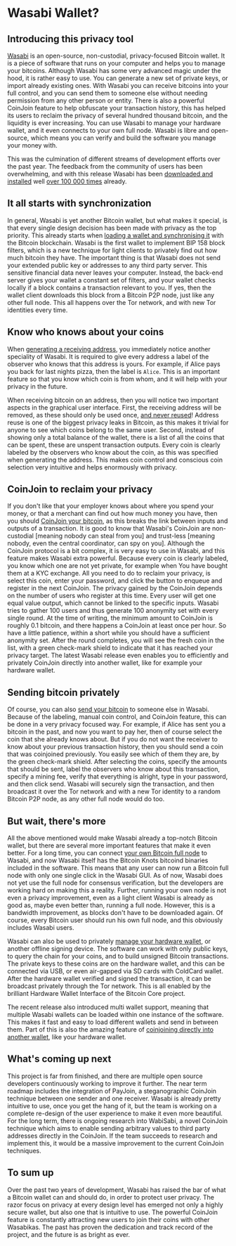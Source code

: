 # Wasabi Wallet?

## Introducing this privacy tool

[Wasabi](https://wasabiwallet.io) is an open-source, non-custodial, privacy-focused Bitcoin wallet.
It is a piece of software that runs on your computer and helps you to manage your bitcoins.
Although Wasabi has some very advanced magic under the hood, it is rather easy to use.
You can generate a new set of private keys, or import already existing ones.
With Wasabi you can receive bitcoins into your full control, and you can send them to someone else without needing permission from any other person or entity.
There is also a powerful CoinJoin feature to help obfuscate your transaction history, this has helped its users to reclaim the privacy of several hundred thousand bitcoin, and the liquidity is ever increasing.
You can use Wasabi to manage your hardware wallet, and it even connects to your own full node.
Wasabi is libre and open-source, which means you can verify and build the software you manage your money with.

This was the culmination of different streams of development efforts over the past year.
The feedback from the community of users has been overwhelming, and with this release Wasabi has been [downloaded and installed](https://docs.wasabiwallet.io/using-wasabi/InstallPackage.html) well [over 100 000 times](https://somsubhra.com/github-release-stats/?username=zksnacks&repository=WalletWasabi) already.

## It all starts with synchronization

In general, Wasabi is yet another Bitcoin wallet, but what makes it special, is that every single design decision has been made with privacy as the top priority.
This already starts when [loading a wallet and synchronising it](https://docs.wasabiwallet.io/using-wasabi/WalletLoad.html) with the Bitcoin blockchain.
Wasabi is the first wallet to implement BIP 158 block filters, which is a new technique for light clients to privately find out how much bitcoin they have.
The important thing is that Wasabi does not send your extended public key or addresses to any third party server.
This sensitive financial data never leaves your computer.
Instead, the back-end server gives your wallet a constant set of filters, and your wallet checks locally if a block contains a transaction relevant to you.
If yes, then the wallet client downloads this block from a Bitcoin P2P node, just like any other full node.
This all happens over the Tor network, and with new Tor identities every time.

## Know who knows about your coins

When [generating a receiving address](https://docs.wasabiwallet.io/using-wasabi/Receive.md), you immediately notice another speciality of Wasabi.
It is required to give every address a label of the observer who knows that this address is yours.
For example, if Alice pays you back for last nights pizza, then the label is `Alice`.
This is an important feature so that you know which coin is from whom, and it will help with your privacy in the future.

When receiving bitcoin on an address, then you will notice two important aspects in the graphical user interface.
First, the receiving address will be removed, as these should only be used once, [and never reused](https://docs.wasabiwallet.io/why-wasabi/AddressReuse.html)!
Address reuse is one of the biggest privacy leaks in Bitcoin, as this makes it trivial for anyone to see which coins belong to the same user.
Second, instead of showing only a total balance of the wallet, there is a list of all the coins that can be spent, these are unspent transaction outputs.
Every coin is clearly labeled by the observers who know about the coin, as this was specified when generating the address.
This makes coin control and conscious coin selection very intuitive and helps enormously with privacy.

## CoinJoin to reclaim your privacy

If you don't like that your employer knows about where you spend your money, or that a merchant can find out how much money you have, then you should [CoinJoin your bitcoin](https://docs.wasabiwallet.io/using-wasabi/CoinJoin.html), as this breaks the link between inputs and outputs of a transaction.
It is good to know that Wasabi's CoinJoin are non-custodial [meaning nobody can steal from you] and trust-less [meaning nobody, even the central coordinator, can spy on you].
Although the CoinJoin protocol is a bit complex, it is very easy to use in Wasabi, and this feature makes Wasabi extra powerful.
Because every coin is clearly labeled, you know which one are not yet private, for example when You have bought them at a KYC exchange.
All you need to do to reclaim your privacy, is select this coin, enter your password, and click the button to enqueue and register in the next CoinJoin.
The privacy gained by the CoinJoin depends on the number of users who register at this time.
Every user will get one equal value output, which cannot be linked to the specific inputs.
Wasabi tries to gather 100 users and thus generate 100 anonymity set with every single round.
At the time of writing, the minimum amount to CoinJoin is roughly 0.1 bitcoin, and there happens a CoinJoin at least once per hour.
So have a little patience, within a short while you should have a sufficient anonymity set.
After the round completes, you will see the fresh coin in the list, with a green check-mark shield to indicate that it has reached your privacy target.
The latest Wasabi release even enables you to efficiently and privately CoinJoin directly into another wallet, like for example your hardware wallet.

## Sending bitcoin privately

Of course, you can also [send your bitcoin](https://docs.wasabiwallet.io/using-wasabi/Send.html) to someone else in Wasabi.
Because of the labeling, manual coin control, and CoinJoin feature, this can be done in a very privacy focused way.
For example, if Alice has sent you a bitcoin in the past, and now you want to pay her, then of course select the coin that she already knows about.
But if you do not want the receiver to know about your previous transaction history, then you should send a coin that was coinjoined previously.
You easily see which of them they are, by the green check-mark shield.
After selecting the coins, specify the amounts that should be sent, label the observers who know about this transaction, specify a mining fee, verify that everything is alright, type in your password, and then click send.
Wasabi will securely sign the transaction, and then broadcast it over the Tor network and with a new Tor identity to a random Bitcoin P2P node, as any other full node would do too.

## But wait, there's more

All the above mentioned would make Wasabi already a top-notch Bitcoin wallet, but there are several more important features that make it even better.
For a long time, you can connect [your own Bitcoin full node](https://docs.wasabiwallet.io/using-wasabi/BitcoinFullNode.html) to Wasabi, and now Wasabi itself has the Bitcoin Knots bitcoind binaries included in the software.
This means that any user can now run a Bitcoin full node with only one single click in the Wasabi GUI.
As of now, Wasabi does not yet use the full node for consensus verification, but the developers are working hard on making this a reality.
Further, running your own node is not even a privacy improvement, even as a light client Wasabi is already as good as, maybe even better than, running a full node.
However, this is a bandwidth improvement, as blocks don't have to be downloaded again.
Of course, every Bitcoin user should run his own full node, and this obviously includes Wasabi users.


Wasabi can also be used to privately [manage your hardware wallet](https://docs.wasabiwallet.io/using-wasabi/ColdWasabi.html), or another offline signing device.
The software can work with only public keys, to query the chain for your coins, and to build unsigned Bitcoin transactions.
The private keys to these coins are on the hardware wallet, and this can be connected via USB, or even air-gapped via SD cards with ColdCard wallet.
After the hardware wallet verified and signed the transaction, it can be broadcast privately through the Tor network.
This is all enabled by the brilliant Hardware Wallet Interface of the Bitcoin Core project.

The recent release also introduced multi wallet support, meaning that multiple Wasabi wallets can be loaded within one instance of the software.
This makes it fast and easy to load different wallets and send in between them.
Part of this is also the amazing feature of [coinjoining directly into another wallet](https://docs.wasabiwallet.io/using-wasabi/Daemon.html), like your hardware wallet.

## What's coming up next

This project is far from finished, and there are multiple open source developers continuously working to improve it further.
The near term roadmap includes the integration of PayJoin, a steganographic CoinJoin technique between one sender and one receiver.
Wasabi is already pretty intuitive to use, once you get the hang of it, but the team is working on a complete re-design of the user experience to make it even more beautiful.
For the long term, there is ongoing research into WabiSabi, a novel CoinJoin technique which aims to enable sending arbitrary values to third party addresses directly in the CoinJoin.
If the team succeeds to research and implement this, it would be a massive improvement to the current CoinJoin techniques.

## To sum up

Over the past two years of development, Wasabi has raised the bar of what a Bitcoin wallet can and should do, in order to protect user privacy.
The razor focus on privacy at every design level has emerged not only a highly secure wallet, but also one that is intuitive to use.
The powerful CoinJoin feature is constantly attracting new users to join their coins with other Wasabikas.
The past has proven the dedication and track record of the project, and the future is as bright as ever.

